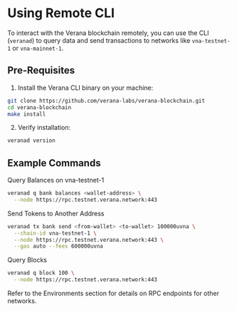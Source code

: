 # Using Remote CLI

To interact with the Verana blockchain remotely, you can use the CLI (`veranad`) to query data and send transactions to networks like `vna-testnet-1` or `vna-mainnet-1`.

## Pre-Requisites

1. Install the Verana CLI binary on your machine:

```bash
git clone https://github.com/verana-labs/verana-blockchain.git
cd verana-blockchain
make install
```

2.	Verify installation:

```bash
veranad version
```

## Example Commands

Query Balances on vna-testnet-1

```bash
veranad q bank balances <wallet-address> \
  --node https://rpc.testnet.verana.network:443
```

Send Tokens to Another Address

```bash
veranad tx bank send <from-wallet> <to-wallet> 100000uvna \
  --chain-id vna-testnet-1 \
  --node https://rpc.testnet.verana.network:443 \
  --gas auto --fees 600000uvna 
```

Query Blocks

```bash
veranad q block 100 \
  --node https://rpc.testnet.verana.network:443
```

Refer to the Environments section for details on RPC endpoints for other networks.
